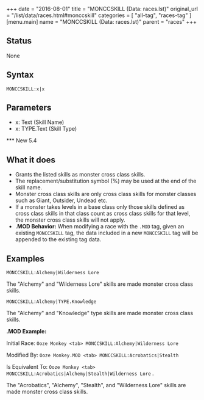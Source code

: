 +++
date = "2016-08-01"
title = "MONCCSKILL (Data: races.lst)"
original_url = "/list/data/races.html#monccskill"
categories = [ "all-tag", "races-tag" ]
[menu.main]
    name = "MONCCSKILL (Data: races.lst)"
    parent = "races"
+++

## Status

None

## Syntax

`MONCCSKILL:x|x`

## Parameters

-   x: Text (Skill Name)
-   x: TYPE.Text (Skill Type)



<span id="monccskill"></span> \*\*\* New 5.4

What it does
------------

-   Grants the listed skills as monster cross class skills.
-   The replacement/substitution symbol (%) may be used at the end of
    the skill name.
-   Monster cross class skills are only cross class skills for monster
    classes such as Giant, Outsider, Undead etc.
-   If a monster takes levels in a base class only those skills defined
    as cross class skills in that class count as cross class skills for
    that level, the monster cross class skills will not apply.
-   **.MOD Behavior:** When modifying a race with the `.MOD` tag, given
    an existing `MONCCSKILL` tag, the data included in a new
    `MONCCSKILL` tag will be appended to the existing tag data.

Examples
--------

`MONCCSKILL:Alchemy|Wilderness Lore`

The "Alchemy" and "Wilderness Lore" skills are made monster cross class
skills.

`MONCCSKILL:Alchemy|TYPE.Knowledge`

The "Alchemy" and "Knowledge" type skills are made monster cross class
skills.

**.MOD Example:**

Initial Race: `Ooze Monkey <tab> MONCCSKILL:Alchemy|Wilderness Lore`

Modified By: `Ooze Monkey.MOD <tab> MONCCSKILL:Acrobatics|Stealth`

Is Equivalent To:
`Ooze Monkey <tab> MONCCSKILL:Acrobatics|Alchemy|Stealth|Wilderness Lore`
.

The "Acrobatics", "Alchemy", "Stealth", and "Wilderness Lore" skills are
made monster cross class skills.

